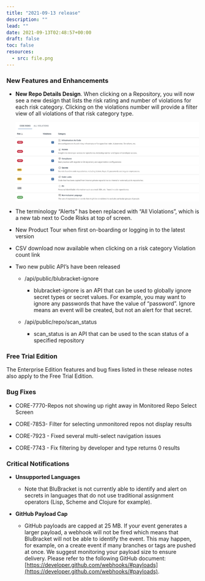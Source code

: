 ```yaml
---
title: "2021-09-13 release"
description: ""
lead: ""
date: 2021-09-13T02:48:57+00:00
draft: false
toc: false
resources:
  - src: file.png
---
```


### New Features and Enhancements

* **New Repo Details Design**. When clicking on a Repository, you will now see a new design that lists the risk rating and number of violations for each risk category. Clicking on the violations number will provide a filter view of all violations of that risk category type.

    ![BluBracket repo details](file.png)

* The terminology “Alerts” has been replaced with “All Violations”, which is a new tab next to Code Risks at top of screen.

* New Product Tour when first on-boarding or logging in to the latest version

* CSV download now available when clicking on a risk category Violation count link

* Two new public API’s have been released

  * /api/public/blubracket-ignore

    * blubracket-ignore is an API that can be used to globally ignore secret types or secret values. For example, you may want to ignore any passwords that have the value of “password”. Ignore means an event will be created, but not an alert for that secret.

  * /api/public/repo/scan_status

    * scan_status is an API that can be used to the scan status of a specified repository

### Free Trial Edition

The Enterprise Edition features and bug fixes listed in these release notes also apply to the Free Trial Edition.

### Bug Fixes

* CORE-7770-Repos not showing up right away in Monitored Repo Select Screen

* CORE-7853- Filter for selecting unmonitored repos not display results

* CORE-7923 - Fixed several multi-select navigation issues

* CORE-7743 - Fix filtering by developer and type returns 0 results

### Critical Notifications

* **Unsupported Languages**

  * Note that BluBracket is not currently able to identify and alert on secrets in languages that do not use traditional assignment operators (Lisp, Scheme and Clojure for example).

* **GitHub Payload Cap**

  * GitHub payloads are capped at 25 MB. If your event generates a larger payload, a webhook will not be fired which means that BluBracket will not be able to identify the event. This may happen, for example, on a create event if many branches or tags are pushed at once. We suggest monitoring your payload size to ensure delivery. Please refer to the following GitHub document: [https://developer.github.com/webhooks/#payloads](https://developer.github.com/webhooks/#payloads).
